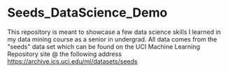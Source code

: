 # Seeds_DataScience_Demo
This repository is meant to showcase a few data science skills I learned in my data mining course as a senior in undergrad.  All data comes from the "seeds" data set which can be found on the UCI Machine Learning Repository site @ the following address https://archive.ics.uci.edu/ml/datasets/seeds 
